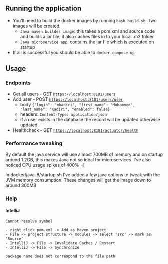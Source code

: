 ## Running the application

- You'll need to build the docker images by running `bash build.sh`. Two images will be created:
    - `Java maven builder image`: this takes a pom.xml and source code and builds a jar file, it also caches files in to your local .m2 folder
    - `Java microservice app`: contains the jar file which is executed on startup
- If all is successful you should be able to `docker-compose up`


## Usage

### Endpoints

- Get all users - GET [`https://localhost:8181/users`](https://localhost.datix:8181/users)
- Add user - POST [`https://localhost:8181/users/user`](https://localhost.datix:8181/users/user)
    - body `{"login": "mkadiri", "first_name": "Mohammed", "last_name": "Kadiri", "enabled": false}`
    - headers: `Content-Type: application/json`
    - if a user exists in the database the record will be updated otherwise updated.
- Healthcheck - GET [`https://localhost:8181/actuator/health`](https://localhost.datix:8181/actuator/health)


### Performance tweaking

By default the java service will use almost 700MB of memory and on startup around 1.2GB, this makes Java not so ideal for microservices.
I've also noticed CPU usage spikes of 400% =[

In docker/java-8/startup.sh I've added a few java options to tweak with the JVM memory consumption. These changes will get the image down to around 300MB


### Help

#### IntelliJ 

`Cannot resolve symbol`

    - right click pom.xml -> Add as Maven project
    - File -> project structure -> modules -> select 'src' -> mark as 'Source'
    - IntelliJ -> File -> Invalidate Caches / Restart
    - IntelliJ -> FIle -> Synchronize

`package name does not correspond to the file path`
